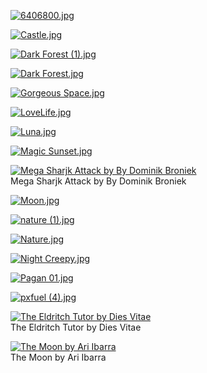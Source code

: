 [![6406800.jpg](6406800.jpg "6406800.jpg")](https://raw.githubusercontent.com/buckmanc/Wallpapers/main/mobile/misc/6406800.jpg)

[![Castle.jpg](Castle.jpg "Castle.jpg")](https://raw.githubusercontent.com/buckmanc/Wallpapers/main/mobile/misc/Castle.jpg)

[![Dark Forest (1).jpg](Dark%20Forest%20(1).jpg "Dark Forest (1).jpg")](https://raw.githubusercontent.com/buckmanc/Wallpapers/main/mobile/misc/Dark%20Forest%20(1).jpg)

[![Dark Forest.jpg](Dark%20Forest.jpg "Dark Forest.jpg")](https://raw.githubusercontent.com/buckmanc/Wallpapers/main/mobile/misc/Dark%20Forest.jpg)

[![Gorgeous Space.jpg](Gorgeous%20Space.jpg "Gorgeous Space.jpg")](https://raw.githubusercontent.com/buckmanc/Wallpapers/main/mobile/misc/Gorgeous%20Space.jpg)

[![LoveLife.jpg](LoveLife.jpg "LoveLife.jpg")](https://raw.githubusercontent.com/buckmanc/Wallpapers/main/mobile/misc/LoveLife.jpg)

[![Luna.jpg](Luna.jpg "Luna.jpg")](https://raw.githubusercontent.com/buckmanc/Wallpapers/main/mobile/misc/Luna.jpg)

[![Magic Sunset.jpg](Magic%20Sunset.jpg "Magic Sunset.jpg")](https://raw.githubusercontent.com/buckmanc/Wallpapers/main/mobile/misc/Magic%20Sunset.jpg)

[![Mega Sharjk Attack by By Dominik Broniek](mega_sharjk_attack_by_by_dominik_broniek.jpg "Mega Sharjk Attack by By Dominik Broniek")](https://raw.githubusercontent.com/buckmanc/Wallpapers/main/mobile/misc/mega_sharjk_attack_by_by_dominik_broniek.jpg)\
Mega Sharjk Attack by By Dominik Broniek

[![Moon.jpg](Moon.jpg "Moon.jpg")](https://raw.githubusercontent.com/buckmanc/Wallpapers/main/mobile/misc/Moon.jpg)

[![nature (1).jpg](nature%20(1).jpg "nature (1).jpg")](https://raw.githubusercontent.com/buckmanc/Wallpapers/main/mobile/misc/nature%20(1).jpg)

[![Nature.jpg](Nature.jpg "Nature.jpg")](https://raw.githubusercontent.com/buckmanc/Wallpapers/main/mobile/misc/Nature.jpg)

[![Night Creepy.jpg](Night%20Creepy.jpg "Night Creepy.jpg")](https://raw.githubusercontent.com/buckmanc/Wallpapers/main/mobile/misc/Night%20Creepy.jpg)

[![Pagan 01.jpg](Pagan%2001.jpg "Pagan 01.jpg")](https://raw.githubusercontent.com/buckmanc/Wallpapers/main/mobile/misc/Pagan%2001.jpg)

[![pxfuel (4).jpg](pxfuel%20(4).jpg "pxfuel (4).jpg")](https://raw.githubusercontent.com/buckmanc/Wallpapers/main/mobile/misc/pxfuel%20(4).jpg)

[![The Eldritch Tutor by Dies Vitae](The%20Eldritch%20Tutor%20by%20Dies%20Vitae.jpeg "The Eldritch Tutor by Dies Vitae")](https://raw.githubusercontent.com/buckmanc/Wallpapers/main/mobile/misc/The%20Eldritch%20Tutor%20by%20Dies%20Vitae.jpeg)\
The Eldritch Tutor by Dies Vitae

[![The Moon by Ari Ibarra](the_moon_by_ari_ibarra.jpg "The Moon by Ari Ibarra")](https://raw.githubusercontent.com/buckmanc/Wallpapers/main/mobile/misc/the_moon_by_ari_ibarra.jpg)\
The Moon by Ari Ibarra

